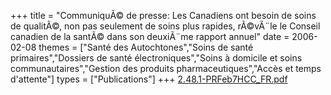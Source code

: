 +++
title = "CommuniquÃ© de presse: Les Canadiens ont besoin de soins de qualitÃ©, non pas seulement de soins plus rapides, rÃ©vÃ¨le le Conseil canadien de la santÃ© dans son deuxiÃ¨me rapport annuel"
date = 2006-02-08
themes = ["Santé des Autochtones","Soins de santé primaires","Dossiers de santé électroniques","Soins à domicile et soins communautaires","Gestion des produits pharmaceutiques","Accès et temps d'attente"]
types = ["Publications"]
+++
[2.48.1-PRFeb7HCC_FR.pdf](/files/2.48.1-PRFeb7HCC_FR.pdf)
